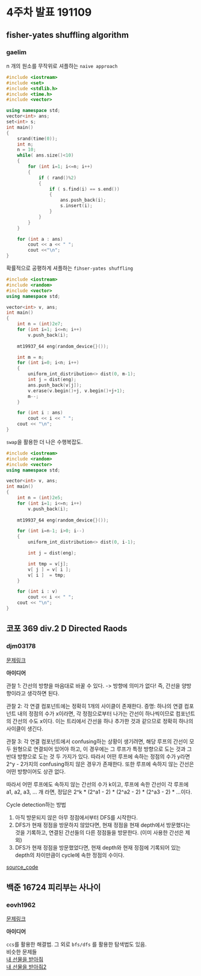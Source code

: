 # 4주차 발표 191109  

## fisher-yates shuffling algorithm 
### gaelim

n 개의 원소를 무작위로 셔플하는 `naive approach`
```cpp
#include <iostream>
#include <set>
#include <stdlib.h>
#include <time.h>
#include <vector>

using namespace std;
vector<int> ans;
set<int> s;
int main()
{
    srand(time(0));
    int n;
    n = 10;
    while( ans.size()<10)
    {
        for (int i=1; i<=n; i++)
        {
            if ( rand()%2)
            {
                if ( s.find(i) == s.end()) 
                {
                    ans.push_back(i);
                    s.insert(i);
                }
            }
        }
    }

    for (int a : ans)
        cout << a << " ";
        cout <<"\n";
}
```
확률적으로 공평하게 셔플하는 `fihser-yates shuffling` 
```cpp
#include <iostream>
#include <random>
#include <vector>
using namespace std;

vector<int> v, ans;
int main()
{
    int n = (int)2e7;
    for (int i=1; i<=n; i++)
        v.push_back(i);
    
    mt19937_64 eng(random_device{}());

    int m = n;
    for (int i=0; i<n; i++)
    {
        uniform_int_distribution<> dist(0, m-1);
        int j = dist(eng);
        ans.push_back(v[j]);
        v.erase(v.begin()+j, v.begin()+j+1);
        m--;
    }

    for (int i : ans)
        cout << i << " ";
    cout << "\n";
}
```

`swap`을 활용한 더 나은 수행복잡도.
```cpp
#include <iostream>
#include <random>
#include <vector>
using namespace std;

vector<int> v, ans;
int main()
{
    int n = (int)2e5;
    for (int i=1; i<=n; i++)
        v.push_back(i);
    
    mt19937_64 eng(random_device{}());

    for (int i=n-1; i>0; i--)
    {
        uniform_int_distribution<> dist(0, i-1);

        int j = dist(eng);

        int tmp = v[j];
        v[ j ] = v[ i ];
        v[ i ]  = tmp;
    }

    for (int i : v)
        cout << i << " ";
    cout << "\n";
}
```

## 코포 369 div.2 D Directed Raods
### djm03178

[문제링크](https://codeforces.com/contest/711/problem/D)  

**아이디어**

관찰 1: 간선의 방향을 마음대로 바꿀 수 있다. -> 방향에 의미가 없다!
즉, 간선을 양방향이라고 생각하면 된다.

관찰 2: 각 연결 컴포넌트에는 정확히 1개의 사이클이 존재한다.
증명: 하나의 연결 컴포넌트 내의 정점의 수가 x이라면, 각 정점으로부터 나가는 간선이 하나씩이므로 컴포넌트의 간선의 수도 x이다. 이는 트리에서 간선을 하나 추가한 것과 같으므로 정확히 하나의 사이클이 생긴다.

관찰 3: 각 연결 컴포넌트에서 confusing하는 상황이 생기려면, 해당 루프의 간선이 모두 원형으로 연결되어 있어야 하고, 이 경우에는 그 루프가 특정 방향으로 도는 것과 그 반대 방향으로 도는 것 두 가지가 있다. 따라서 어떤 루프에 속하는 정점의 수가 y라면 2^y - 2가지의 confusing하지 않은 경우가 존재한다. 또한 루프에 속하지 않는 간선은 어떤 방향이어도 상관 없다.

따라서 어떤 루프에도 속하지 않는 간선의 수가 k이고, 루프에 속한 간선이 각 루프에 a1, a2, a3, ... 개 라면, 정답은 2^k * (2^a1 - 2) * (2^a2 - 2) * (2^a3 - 2) * ...이다.

Cycle detection하는 방법  
1. 아직 방문되지 않은 아무 정점에서부터 DFS를 시작한다.  
2. DFS가 현재 정점을 방문하지 않았다면, 현재 정점을 현재 depth에서 방문했다는 것을 기록하고, 연결된 간선들의 다른 정점들을 방문한다. (이미 사용한 간선은 제외)  
3. DFS가 현재 정점을 방문했었다면, 현재 depth와 현재 정점에 기록되어 있는 depth의 차이만큼이 cycle에 속한 정점의 수이다.  

[source_code](https://codeforces.com/contest/711/submission/64470967)  

## 백준 16724 피리부는 사나이
### eovh1962

[문제링크](https://www.acmicpc.net/problem/16724)

**아이디어**

`ccs`를 활용한 해결법. 그 외로 `bfs/dfs` 를 활용한 탐색법도 있음.   
비슷한 문제들  
[내 선물을 받아줘](https://www.acmicpc.net/problem/15559)  
[내 선물을 받아줘2](https://www.acmicpc.net/problem/15886)  
